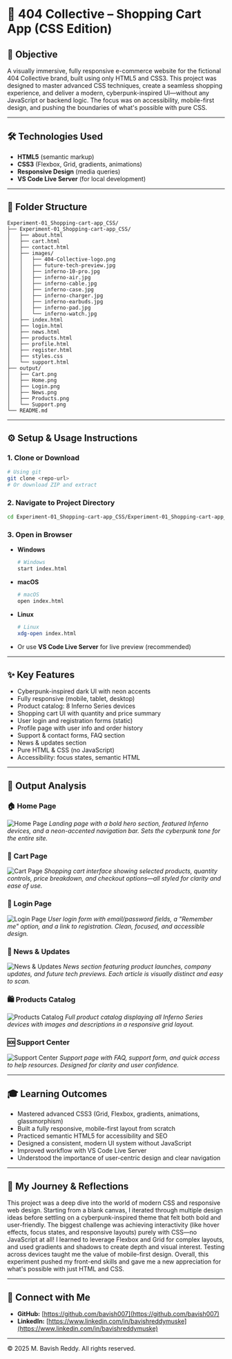 # 🛒 404 Collective – Shopping Cart App (CSS Edition)

## 📖 Objective
A visually immersive, fully responsive e-commerce website for the fictional 404 Collective brand, built using only HTML5 and CSS3. This project was designed to master advanced CSS techniques, create a seamless shopping experience, and deliver a modern, cyberpunk-inspired UI—without any JavaScript or backend logic. The focus was on accessibility, mobile-first design, and pushing the boundaries of what's possible with pure CSS.

---

## 🛠️ Technologies Used
- **HTML5** (semantic markup)
- **CSS3** (Flexbox, Grid, gradients, animations)
- **Responsive Design** (media queries)
- **VS Code Live Server** (for local development)

---

## 📂 Folder Structure
```text
Experiment-01_Shopping-cart-app_CSS/
├── Experiment-01_Shopping-cart-app_CSS/
│   ├── about.html
│   ├── cart.html
│   ├── contact.html
│   ├── images/
│   │   ├── 404-Collective-logo.png
│   │   ├── future-tech-preview.jpg
│   │   ├── inferno-10-pro.jpg
│   │   ├── inferno-air.jpg
│   │   ├── inferno-cable.jpg
│   │   ├── inferno-case.jpg
│   │   ├── inferno-charger.jpg
│   │   ├── inferno-earbuds.jpg
│   │   ├── inferno-pad.jpg
│   │   └── inferno-watch.jpg
│   ├── index.html
│   ├── login.html
│   ├── news.html
│   ├── products.html
│   ├── profile.html
│   ├── register.html
│   ├── styles.css
│   └── support.html
├── output/
│   ├── Cart.png
│   ├── Home.png
│   ├── Login.png
│   ├── News.png
│   ├── Products.png
│   └── Support.png
└── README.md
```

---

## ⚙️ Setup & Usage Instructions

### 1. Clone or Download
```sh
# Using git
git clone <repo-url>
# Or download ZIP and extract
```

### 2. Navigate to Project Directory
```sh
cd Experiment-01_Shopping-cart-app_CSS/Experiment-01_Shopping-cart-app_CSS
```

### 3. Open in Browser
- **Windows**
  ```sh
  # Windows
  start index.html
  ```
- **macOS**
  ```sh
  # macOS
  open index.html
  ```
- **Linux**
  ```sh
  # Linux
  xdg-open index.html
  ```
- Or use **VS Code Live Server** for live preview (recommended)

---

## ✨ Key Features
- Cyberpunk-inspired dark UI with neon accents
- Fully responsive (mobile, tablet, desktop)
- Product catalog: 8 Inferno Series devices
- Shopping cart UI with quantity and price summary
- User login and registration forms (static)
- Profile page with user info and order history
- Support & contact forms, FAQ section
- News & updates section
- Pure HTML & CSS (no JavaScript)
- Accessibility: focus states, semantic HTML

---

## 📸 Output Analysis

### 🏠 Home Page
![Home Page](output/Home.png)
*Landing page with a bold hero section, featured Inferno devices, and a neon-accented navigation bar. Sets the cyberpunk tone for the entire site.*

### 🛒 Cart Page
![Cart Page](output/Cart.png)
*Shopping cart interface showing selected products, quantity controls, price breakdown, and checkout options—all styled for clarity and ease of use.*

### 🔑 Login Page
![Login Page](output/Login.png)
*User login form with email/password fields, a "Remember me" option, and a link to registration. Clean, focused, and accessible design.*

### 📰 News & Updates
![News & Updates](output/News.png)
*News section featuring product launches, company updates, and future tech previews. Each article is visually distinct and easy to scan.*

### 🛍️ Products Catalog
![Products Catalog](output/Products.png)
*Full product catalog displaying all Inferno Series devices with images and descriptions in a responsive grid layout.*

### 🆘 Support Center
![Support Center](output/Support.png)
*Support page with FAQ, support form, and quick access to help resources. Designed for clarity and user confidence.*

---

## 🎓 Learning Outcomes
- Mastered advanced CSS3 (Grid, Flexbox, gradients, animations, glassmorphism)
- Built a fully responsive, mobile-first layout from scratch
- Practiced semantic HTML5 for accessibility and SEO
- Designed a consistent, modern UI system without JavaScript
- Improved workflow with VS Code Live Server
- Understood the importance of user-centric design and clear navigation

---

## 🧠 My Journey & Reflections
This project was a deep dive into the world of modern CSS and responsive web design. Starting from a blank canvas, I iterated through multiple design ideas before settling on a cyberpunk-inspired theme that felt both bold and user-friendly. The biggest challenge was achieving interactivity (like hover effects, focus states, and responsive layouts) purely with CSS—no JavaScript at all! I learned to leverage Flexbox and Grid for complex layouts, and used gradients and shadows to create depth and visual interest. Testing across devices taught me the value of mobile-first design. Overall, this experiment pushed my front-end skills and gave me a new appreciation for what's possible with just HTML and CSS.

---

## 🔗 Connect with Me
- **GitHub:** [https://github.com/bavish007](https://github.com/bavish007)
- **LinkedIn:** [https://www.linkedin.com/in/bavishreddymuske](https://www.linkedin.com/in/bavishreddymuske)

---

© 2025 M. Bavish Reddy. All rights reserved.
